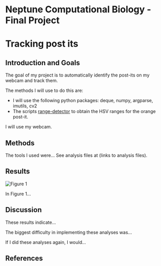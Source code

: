 # Neptune Computational Biology - Final Project


# Tracking post its

## Introduction and Goals

The goal of my project is to automatically identify the post-its on my webcam and track them.

The methods I will use to do this are:
* I will use the following python packages: deque, numpy, argparse, imutils, cv2
* The scripts [range-detector](https://github.com/jrosebr1/imutils/blob/master/bin/range-detector) to obtain the HSV ranges for the orange post-it.

I will use my webcam.


## Methods

The tools I used were... See analysis files at (links to analysis files).

## Results

![Figure 1](./Figure1.png?raw=true)

In Figure 1...

## Discussion

These results indicate...

The biggest difficulty in implementing these analyses was...

If I did these analyses again, I would...

## References


